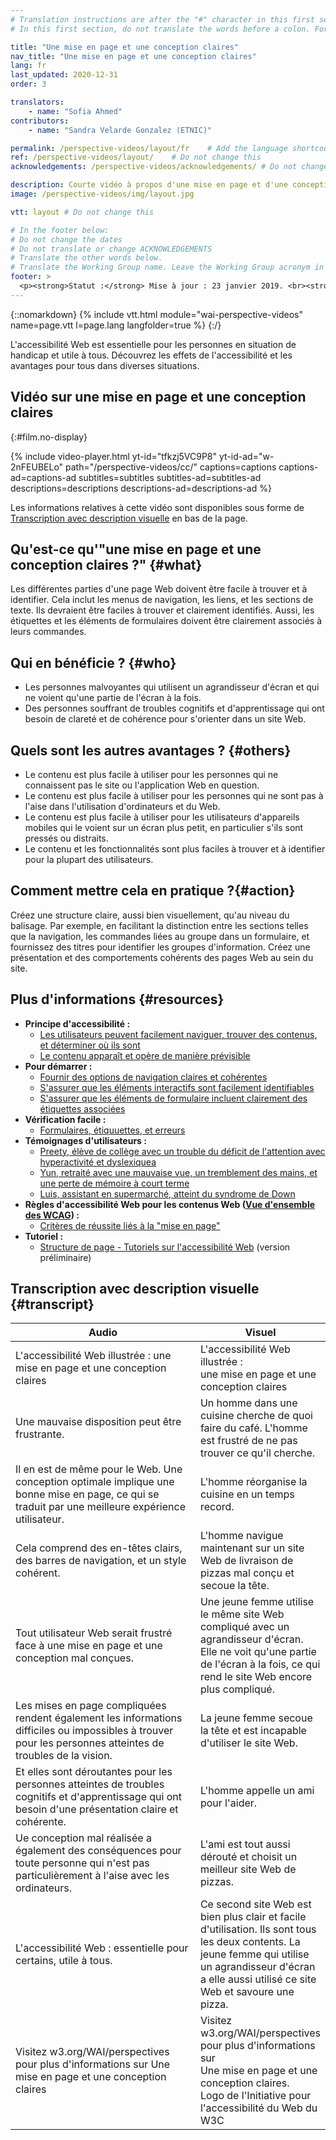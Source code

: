```yaml
---
# Translation instructions are after the "#" character in this first section. They are comments that do not show up in the web page. You do not need to translate the instructions after "#".
# In this first section, do not translate the words before a colon. For example, do not translate "title:". Do translate the text after "title:"

title: "Une mise en page et une conception claires"
nav_title: "Une mise en page et une conception claires"
lang: fr
last_updated: 2020-12-31
order: 3

translators:
    - name: "Sofia Ahmed"
contributors:
    - name: "Sandra Velarde Gonzalez (ETNIC)"

permalink: /perspective-videos/layout/fr    # Add the language shortcode to the end, with no slash at the end. For example /path/to/file/fr
ref: /perspective-videos/layout/    # Do not change this
acknowledgements: /perspective-videos/acknowledgements/ # Do not change this

description: Courte vidéo à propos d'une mise en page et d'une conception claires pour l'accessibilité Web - de quoi s'agit-il, qui en bénéficie, et comment mettre cela en pratique.
image: /perspective-videos/img/layout.jpg

vtt: layout # Do not change this

# In the footer below:
# Do not change the dates
# Do not translate or change ACKNOWLEDGEMENTS
# Translate the other words below.
# Translate the Working Group name. Leave the Working Group acronym in English.
footer: >
  <p><strong>Statut :</strong> Mise à jour : 23 janvier 2019. <br><strong>Rédacteur et chef du projet :</strong> <a href="https://www.w3.org/People/shadi">Shadi Abou-Zahra</a>. Développé par le <a href="https://www.w3.org/WAI/EO/">Groupe de travail Éducation et Promotion</a> avec le soutien du projet <a href="https://www.w3.org/WAI/DEV/">WAI-DEV</a> financé par la Commission européenne (CE) ACKNOWLEDGEMENTS.</p>
---
```


{::nomarkdown}
{% include vtt.html module="wai-perspective-videos" name=page.vtt l=page.lang langfolder=true %}
{:/}


L'accessibilité Web est essentielle pour les personnes en situation de handicap et utile à tous. Découvrez les effets de l'accessibilité et les avantages pour tous dans diverses situations.

## Vidéo sur une mise en page et une conception claires
{:#film.no-display}

{% include video-player.html
    yt-id="tfkzj5VC9P8"
    yt-id-ad="w-2nFEUBELo"
    path="/perspective-videos/cc/"
    captions=captions
    captions-ad=captions-ad
    subtitles=subtitles
    subtitles-ad=subtitles-ad
    descriptions=descriptions
    descriptions-ad=descriptions-ad
%}

Les informations relatives à cette vidéo sont disponibles sous forme de [Transcription avec description visuelle](#transcript) en bas de la page.

## Qu'est-ce qu'"une mise en page et une conception claires ?" {#what}

Les différentes parties d'une page Web doivent être facile à trouver et à identifier. Cela inclut les menus de navigation, les liens, et les sections de texte. Ils devraient être faciles à trouver et clairement identifiés. Aussi, les étiquettes et les éléments de formulaires doivent être clairement associés à leurs commandes.

## Qui en bénéficie ? {#who}

-   Les personnes malvoyantes qui utilisent un agrandisseur d'écran et qui ne voient qu'une partie de l'écran à la fois.
-   Des personnes souffrant de troubles cognitifs et d'apprentissage qui ont besoin de clareté et de cohérence pour s'orienter dans un site Web.

## Quels sont les autres avantages ? {#others}

-   Le contenu est plus facile à utiliser pour les personnes qui ne connaissent pas le site ou l'application Web en question.
-   Le contenu est plus facile à utiliser pour les personnes qui ne sont pas à l'aise dans l'utilisation d'ordinateurs et du Web.
-   Le contenu est plus facile à utiliser pour les utilisateurs d'appareils mobiles qui le voient sur un écran plus petit, en particulier s'ils sont pressés ou distraits.
-   Le contenu et les fonctionnalités sont plus faciles à trouver et à identifier pour la plupart des utilisateurs.

## Comment mettre cela en pratique ?{#action}

Créez une structure claire, aussi bien visuellement, qu'au niveau du balisage. Par exemple, en facilitant la distinction entre les sections telles que la navigation, les commandes liées au groupe dans un formulaire, et fournissez des titres pour identifier les groupes d'information. Créez une présentation et des comportements cohérents des pages Web au sein du site.

## Plus d'informations {#resources}

-   **Principe d'accessibilité :**
    -   [Les utilisateurs peuvent facilement naviguer, trouver des contenus, et déterminer où ils sont](/fundamentals/accessibility-principles/#navigable)
    -   [Le contenu apparaît et opère de manière prévisible](/fundamentals/accessibility-principles/#predictable)
-   **Pour démarrer :**
    -   [Fournir des options de navigation claires et cohérentes](/tips/designing/#provide-clear-and-consistent-navigation-options) 
    -   [S'assurer que les éléments interactifs sont facilement identifiables](/tips/designing/#ensure-that-interactive-elements-are-easy-to-identify) 
    -   [S'assurer que les éléments de formulaire incluent clairement des étiquettes associées](/tips/designing/#ensure-that-form-elements-include-clearly-associated-labels) 
-   **Vérification facile :**
    -   [Formulaires, étiquuettes, et erreurs](/test-evaluate/preliminary/#forms) 
-   **Témoignages d'utilisateurs :**
    -   [Preety, élève de collège avec un trouble du déficit de l'attention avec hyperactivité et dyslexiquea](/people-use-web/user-stories/#classroomstudent)
    -   [Yun, retraité avec une mauvaise vue, un tremblement des mains, et une perte de mémoire à court terme](/people-use-web/user-stories/#retiree)
    -   [Luis, assistant en supermarché, atteint du syndrome de Down](/people-use-web/user-stories/#supermarketassistant)
-   **Règles d'accessibilité Web pour les contenus Web ([Vue d'ensemble des WCAG](/standards-guidelines/wcag/)) :**
    -   [Critères de réussite liés à la "mise en page"](https://www.w3.org/WAI/WCAG21/quickref/?tags=layout) 
-   **Tutoriel :**
    -   [Structure de page - Tutoriels sur l'accessibilité Web](https://www.w3.org/WAI/tutorials/page-structure/)
        (version préliminaire)

## Transcription avec description visuelle {#transcript}

 <table>
  <thead>
    <tr>
      <th width="65%">Audio</th>
      <th>Visuel</th>
    </tr>
  </thead>
  <tbody>
    <tr>
      <td>L'accessibilité Web illustrée : une mise en page et une conception claires</td>
      <td>L'accessibilité Web illustrée :<br>
        une mise en page et une conception claires</td>
    </tr>
    <tr>
      <td>Une mauvaise disposition peut être frustrante.</td>
      <td>Un homme dans une cuisine cherche de quoi faire du café. L'homme est frustré de ne pas trouver ce qu'il cherche.</td>
    </tr>
    <tr>
      <td>Il en est de même pour le Web. Une conception optimale implique une bonne mise en page, ce qui se traduit par une meilleure expérience utilisateur.<br></td>
      <td> L'homme réorganise la cuisine en un temps record.<br></td>
    </tr>
    <tr>
      <td>Cela comprend des en-têtes clairs, des barres de navigation, et un style cohérent.<br></td>
      <td>L'homme navigue maintenant sur un site Web de livraison de pizzas mal conçu et secoue la tête.</td>
    </tr>
    <tr>
      <td>Tout utilisateur Web serait frustré face à une mise en page et une conception mal conçues.</td>
      <td>Une jeune femme utilise le même site Web compliqué avec un agrandisseur d'écran. Elle ne voit qu'une partie de l'écran à la fois, ce qui rend le site Web encore plus compliqué.</td>
    </tr>
    <tr>
      <td>Les mises en page compliquées rendent également les informations difficiles ou impossibles à trouver pour les personnes atteintes de troubles de la vision.</td>
      <td>La jeune femme secoue la tête et est incapable d'utiliser le site Web.</td>
    </tr>
    <tr>
      <td>Et elles sont déroutantes pour les personnes atteintes de troubles cognitifs et d'apprentissage qui ont besoin d'une présentation claire et cohérente.</td>
      <td>L'homme appelle un ami pour l'aider.</td>
    </tr>
    <tr>
      <td>Ue conception mal réalisée a également des conséquences pour toute personne qui n'est pas particulièrement à l'aise avec les ordinateurs.</td>
      <td>L'ami est tout aussi dérouté et choisit un meilleur site Web de pizzas.</td>
    </tr>
    <tr>
      <td>L'accessibilité Web : essentielle pour certains, utile à tous.</td>
      <td>Ce second site Web est bien plus clair et facile d'utilisation. Ils sont tous les deux contents. La jeune femme qui utilise un agrandisseur d'écran a elle aussi utilisé ce site Web et savoure une pizza.</td>
    </tr>
    <tr>
      <td>Visitez w3.org/WAI/perspectives pour plus d'informations sur Une mise en page et une conception claires</td>
      <td>Visitez<br>
        w3.org/WAI/perspectives<br>
        pour plus d'informations sur<br>
        Une mise en page et une conception claires. <br>
        Logo de l'Initiative pour l'accessibilité du Web du W3C</td>
    </tr>
  </tbody>
</table>
